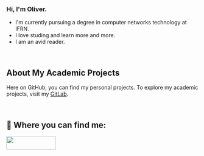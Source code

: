 ### Hi, I'm Oliver.

 - I'm currently pursuing a degree in computer networks technology at IFRN.
 - I love studing and learn more and more.
 - I am an avid reader.

<br>

## About My Academic Projects
Here on GitHub, you can find my personal projects. To explore my academic projects, visit my [GitLab](https://gitlab.com/olivercalazans).

<br>

## 🔗 Where you can find me:
<a href="https://br.linkedin.com/in/oliver-calazans-28b52720b">
  <img width="130" height="35" src="https://img.shields.io/badge/linkedin-%230077B5.svg?style=for-the-badge&logo=linkedin&logoColor=white" />
</a>
